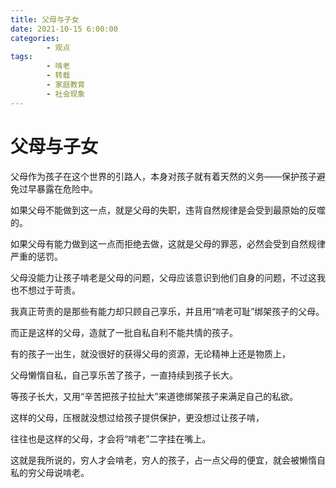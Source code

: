 ```yaml
---
title: 父母与子女
date: 2021-10-15 6:00:00
categories:
        - 观点
tags:
        - 啃老
        - 转载
        - 家庭教育
        - 社会现象
---
```


# 父母与子女

父母作为孩子在这个世界的引路人，本身对孩子就有着天然的义务——保护孩子避免过早暴露在危险中。

如果父母不能做到这一点，就是父母的失职，违背自然规律是会受到最原始的反噬的。

如果父母有能力做到这一点而拒绝去做，这就是父母的罪恶，必然会受到自然规律严重的惩罚。

父母没能力让孩子啃老是父母的问题，父母应该意识到他们自身的问题，不过这我也不想过于苛责。

我真正苛责的是那些有能力却只顾自己享乐，并且用“啃老可耻”绑架孩子的父母。

而正是这样的父母，造就了一批自私自利不能共情的孩子。

有的孩子一出生，就没很好的获得父母的资源，无论精神上还是物质上，

父母懒惰自私，自己享乐苦了孩子，一直持续到孩子长大。

等孩子长大，又用“辛苦把孩子拉扯大”来道徳绑架孩子来满足自己的私欲。

这样的父母，压根就没想过给孩子提供保护，更没想过让孩子啃，

往往也是这样的父母，才会将“啃老”二字挂在嘴上。

这就是我所说的，穷人才会啃老，穷人的孩子，占一点父母的便宜，就会被懒惰自私的穷父母说啃老。
